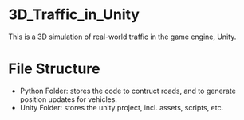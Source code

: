 # 3D_Traffic_in_Unity
This is a 3D simulation of real-world traffic in the game engine, Unity.


# File Structure
* Python Folder: stores the code to contruct roads, and to generate position updates for vehicles.
* Unity Folder: stores the unity project, incl. assets, scripts, etc.
